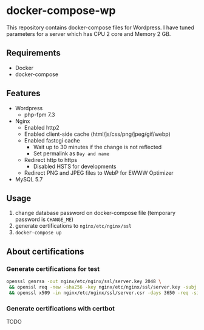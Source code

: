# docker-compose-wp

This repository contains docker-compose files for Wordpress.
I have tuned parameters for a server which has CPU 2 core and Memory 2 GB.

## Requirements

- Docker
- docker-compose

## Features

- Wordpress
    - php-fpm 7.3
- Nginx
    - Enabled http2
    - Enabled client-side cache (html/js/css/png/jpeg/gif/webp)
    - Enabled fastcgi cache
        - Wait up to 30 minutes if the change is not reflected
        - Set permalink as `Day and name`
    - Redirect http to https
        - Disabled HSTS for developments
    - Redirect PNG and JPEG files to WebP for EWWW Optimizer
- MySQL 5.7

## Usage

1. change database password on docker-compose file (temporary password is `CHANGE_ME`)
2. generate certifications to `nginx/etc/nginx/ssl`
3. `docker-compose up`

## About certifications

### Generate certifications for test

```sh
openssl genrsa -out nginx/etc/nginx/ssl/server.key 2048 \
 && openssl req -new -sha256 -key nginx/etc/nginx/ssl/server.key -subj "/C=JP/CN=localhost" -out nginx/etc/nginx/ssl/server.csr \
 && openssl x509 -in nginx/etc/nginx/ssl/server.csr -days 3650 -req -signkey nginx/etc/nginx/ssl/server.key > nginx/etc/nginx/ssl/server.crt
```

### Generate certifications with certbot

TODO
